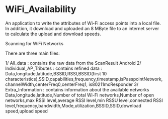 # WiFi_Availability
An application to write the attributes of Wi-Fi access points into a local file. In addition, it download and uploaded an 8 MByte file to an internet server to calculate the upload and download speeds.

Scanning for WiFi Networks

There are three main files: 

1/ All_data : contains the raw data from the ScanResult Android
2/ Individual_AP_Tributes : contains refined data : 
Data,longitude,latitude,BSSID,RSSI,BSSID(first 10 characteristics),SSID,capabilities,frequency,timestamp,isPasspointNetwork,channelWidth,centerFreq0,centerFreq1, is80211mcResponder
3/ Extra_Information : contains information about the available networks
Data,longitude,latitude,Number of total Wi-Fi networks,Number of open networks,max RSSI level,average RSSI level,min RSSU level,connected RSSI level,frequency,bandwidth,Mode,utilization,BSSID,SSID,download speed,upload speed

